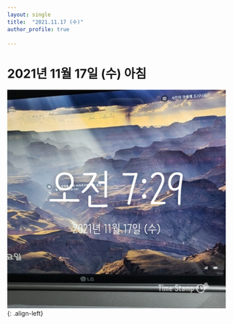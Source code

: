 ```yaml
---
layout: single
title:  "2021.11.17 (수)"
author_profile: true

---
```


# 2021년 11월 17일 (수) 아침
![image](/assets/images/morning/20211117.jpg)
{: .align-left}
